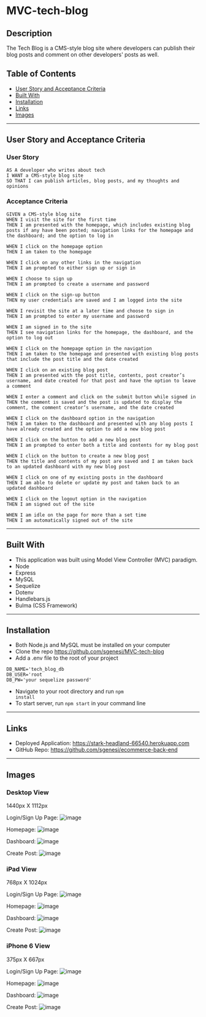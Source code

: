 # MVC-tech-blog

## Description

The Tech Blog is a CMS-style blog site where developers can publish their blog posts and comment on other developers' posts as well. 

## Table of Contents
* [User Story and Acceptance Criteria](#user-story-and-acceptance-criteria)
* [Built With](#built-with)
* [Installation](#installation)
* [Links](#links)
* [Images](#images)

---
## User Story and Acceptance Criteria


### User Story

```
AS A developer who writes about tech
I WANT a CMS-style blog site
SO THAT I can publish articles, blog posts, and my thoughts and opinions
```

### Acceptance Criteria

```
GIVEN a CMS-style blog site
WHEN I visit the site for the first time
THEN I am presented with the homepage, which includes existing blog posts if any have been posted; navigation links for the homepage and the dashboard; and the option to log in
```
```
WHEN I click on the homepage option
THEN I am taken to the homepage
```
```
WHEN I click on any other links in the navigation
THEN I am prompted to either sign up or sign in
```
```
WHEN I choose to sign up
THEN I am prompted to create a username and password
```
```
WHEN I click on the sign-up button
THEN my user credentials are saved and I am logged into the site
```
```
WHEN I revisit the site at a later time and choose to sign in
THEN I am prompted to enter my username and password
```
```
WHEN I am signed in to the site
THEN I see navigation links for the homepage, the dashboard, and the option to log out
```
```
WHEN I click on the homepage option in the navigation
THEN I am taken to the homepage and presented with existing blog posts that include the post title and the date created
```
```
WHEN I click on an existing blog post
THEN I am presented with the post title, contents, post creator’s username, and date created for that post and have the option to leave a comment
```
```
WHEN I enter a comment and click on the submit button while signed in
THEN the comment is saved and the post is updated to display the comment, the comment creator’s username, and the date created
```
```
WHEN I click on the dashboard option in the navigation
THEN I am taken to the dashboard and presented with any blog posts I have already created and the option to add a new blog post
```
```
WHEN I click on the button to add a new blog post
THEN I am prompted to enter both a title and contents for my blog post
```
```
WHEN I click on the button to create a new blog post
THEN the title and contents of my post are saved and I am taken back to an updated dashboard with my new blog post
```
```
WHEN I click on one of my existing posts in the dashboard
THEN I am able to delete or update my post and taken back to an updated dashboard
```
```
WHEN I click on the logout option in the navigation
THEN I am signed out of the site
```
```
WHEN I am idle on the page for more than a set time
THEN I am automatically signed out of the site 
```

---
## Built With
* This application was built using Model View Controller (MVC) paradigm.
* Node
* Express
* MySQL
* Sequelize
* Dotenv
* Handlebars.js
* Bulma (CSS Framework)

---
## Installation
* Both Node.js and MySQL must be installed on your computer
* Clone the repo https://github.com/sgenesi/MVC-tech-blog 
* Add a .env file to the root of your project
```
DB_NAME='tech_blog_db
DB_USER='root
DB_PW='your sequelize password'
```
* Navigate to your root directory and run <code>npm install</code>
* To start server, run <code>npm start</code> in your command line

---
## Links
* Deployed Application: https://stark-headland-66540.herokuapp.com 
* GitHub Repo: https://github.com/sgenesi/ecommerce-back-end

---
## Images

### Desktop View

1440px X 1112px

Login/Sign Up Page:
![image](https://user-images.githubusercontent.com/71858457/111890878-497cd080-89b3-11eb-9106-7f319d9be3af.png)

Homepage:
![image](https://user-images.githubusercontent.com/71858457/111890890-729d6100-89b3-11eb-8ba9-e5c66c01288b.png)

Dashboard:
![image](https://user-images.githubusercontent.com/71858457/111890892-7630e800-89b3-11eb-8f48-c4b3068c5872.png)

Create Post:
![image](https://user-images.githubusercontent.com/71858457/111890894-79c46f00-89b3-11eb-8798-ce8ba07bda99.png)

### iPad View

768px X 1024px

Login/Sign Up Page:
![image](https://user-images.githubusercontent.com/71858457/111890913-ad9f9480-89b3-11eb-8384-63355aa3da46.png)

Homepage:
![image](https://user-images.githubusercontent.com/71858457/111890917-b001ee80-89b3-11eb-8c32-209fe2d98701.png)

Dashboard:
![image](https://user-images.githubusercontent.com/71858457/111890919-b3957580-89b3-11eb-9adf-5ca5de087045.png)

Create Post:
![image](https://user-images.githubusercontent.com/71858457/111890920-b8f2c000-89b3-11eb-91fb-7eb80c95063a.png)

### iPhone 6 View

375px X 667px

Login/Sign Up Page:
![image](https://user-images.githubusercontent.com/71858457/111890936-db84d900-89b3-11eb-9e82-d80963ebff99.png)

Homepage:
![image](https://user-images.githubusercontent.com/71858457/111890939-dde73300-89b3-11eb-9764-a0c1091818cb.png)

Dashboard:
![image](https://user-images.githubusercontent.com/71858457/111890941-dfb0f680-89b3-11eb-9bdf-b6a20e374bd1.png)


Create Post:
![image](https://user-images.githubusercontent.com/71858457/111890942-e2135080-89b3-11eb-9373-8282204589d6.png)

